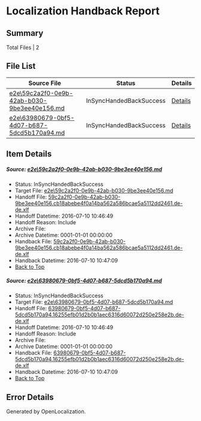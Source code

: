 # <a name='report-top'></a> Localization Handback Report

## Summary
 Total Files | 2

## File List
 Source File | Status | Details 
 ----------- | ------ | ------- 
 [e2e\59c2a2f0-0e9b-42ab-b030-9be3ee40e156.md](https://github.com/OpenLocalizationTestOrg/oltest/blob/e9c6d7a714b40594fae04da9de85516f7ae25694/e2e/59c2a2f0-0e9b-42ab-b030-9be3ee40e156.md) | InSyncHandedBackSuccess | [Details](#215066e8acc9dbd59855ae2d0469b6a41311ad2f1)
 [e2e\63980679-0bf5-4d07-b687-5dcd5b170a94.md](https://github.com/OpenLocalizationTestOrg/oltest/blob/e9c6d7a714b40594fae04da9de85516f7ae25694/e2e/63980679-0bf5-4d07-b687-5dcd5b170a94.md) | InSyncHandedBackSuccess | [Details](#2e04c06c9725cc6f1e2eac96aa5179eb4fe2a3262)

## Item Details
##### <a name='215066e8acc9dbd59855ae2d0469b6a41311ad2f1'></a> Source: [e2e\59c2a2f0-0e9b-42ab-b030-9be3ee40e156.md](https://github.com/OpenLocalizationTestOrg/oltest/blob/e9c6d7a714b40594fae04da9de85516f7ae25694/e2e/59c2a2f0-0e9b-42ab-b030-9be3ee40e156.md)
* Status: InSyncHandedBackSuccess
* Target File: [e2e\59c2a2f0-0e9b-42ab-b030-9be3ee40e156.md](https://github.com/OpenLocalizationTestOrg/oltest-dede-fly/blob/91aae4c3dc991a2c82e9294af43e1e4deba11b16/e2e/59c2a2f0-0e9b-42ab-b030-9be3ee40e156.md)
* Handoff File: [59c2a2f0-0e9b-42ab-b030-9be3ee40e156.cb18abebe4f0a14ba562a586bcae5a5112dd2461.de-de.xlf](https://github.com/OpenLocalizationTestOrg/olhandoff-e2e/blob/a32b393a1f431a87d2c2a50dbc107633fa2774fa/ol-handoff/OpenLocalizationTestOrg/oltest-dede-fly/ci/ht/59c2a2f0-0e9b-42ab-b030-9be3ee40e156.cb18abebe4f0a14ba562a586bcae5a5112dd2461.de-de.xlf)
* Handoff Datetime: 2016-07-10 10:46:49
* Handoff Reason: Include
* Archive File: 
* Archive Datetime: 0001-01-01 00:00:00
* Handback File: [59c2a2f0-0e9b-42ab-b030-9be3ee40e156.cb18abebe4f0a14ba562a586bcae5a5112dd2461.de-de.xlf](https://github.com/OpenLocalizationTestOrg/olhandback-e2e/blob/52f78fb9f7830019194d4d9d845634a1a56262bd/ol-handback/OpenLocalizationTestOrg/oltest-dede-fly/ci/ht/59c2a2f0-0e9b-42ab-b030-9be3ee40e156.cb18abebe4f0a14ba562a586bcae5a5112dd2461.de-de.xlf)
* Handback Datetime: 2016-07-10 10:47:09
* [Back to Top](#report-top)

##### <a name='2e04c06c9725cc6f1e2eac96aa5179eb4fe2a3262'></a> Source: [e2e\63980679-0bf5-4d07-b687-5dcd5b170a94.md](https://github.com/OpenLocalizationTestOrg/oltest/blob/e9c6d7a714b40594fae04da9de85516f7ae25694/e2e/63980679-0bf5-4d07-b687-5dcd5b170a94.md)
* Status: InSyncHandedBackSuccess
* Target File: [e2e\63980679-0bf5-4d07-b687-5dcd5b170a94.md](https://github.com/OpenLocalizationTestOrg/oltest-dede-fly/blob/91aae4c3dc991a2c82e9294af43e1e4deba11b16/e2e/63980679-0bf5-4d07-b687-5dcd5b170a94.md)
* Handoff File: [63980679-0bf5-4d07-b687-5dcd5b170a94.16255efb01d2b0b1aec6316d60072d250e258e2b.de-de.xlf](https://github.com/OpenLocalizationTestOrg/olhandoff-e2e/blob/a32b393a1f431a87d2c2a50dbc107633fa2774fa/ol-handoff/OpenLocalizationTestOrg/oltest-dede-fly/ci/ht/63980679-0bf5-4d07-b687-5dcd5b170a94.16255efb01d2b0b1aec6316d60072d250e258e2b.de-de.xlf)
* Handoff Datetime: 2016-07-10 10:46:49
* Handoff Reason: Include
* Archive File: 
* Archive Datetime: 0001-01-01 00:00:00
* Handback File: [63980679-0bf5-4d07-b687-5dcd5b170a94.16255efb01d2b0b1aec6316d60072d250e258e2b.de-de.xlf](https://github.com/OpenLocalizationTestOrg/olhandback-e2e/blob/52f78fb9f7830019194d4d9d845634a1a56262bd/ol-handback/OpenLocalizationTestOrg/oltest-dede-fly/ci/ht/63980679-0bf5-4d07-b687-5dcd5b170a94.16255efb01d2b0b1aec6316d60072d250e258e2b.de-de.xlf)
* Handback Datetime: 2016-07-10 10:47:09
* [Back to Top](#report-top)


## Error Details

Generated by OpenLocalization.
